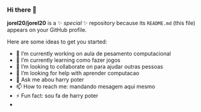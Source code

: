 ### Hi there 👋

**jorel20/jorel20** is a ✨ _special_ ✨ repository because its `README.md` (this file) appears on your GitHub profile.

Here are some ideas to get you started:

- 🔭 I’m currently working on aula de pesamento computacional 
- 🌱 I’m currently learning  como fazer jogos
- 👯 I’m looking to collaborate on  para ajudar outras pessoas
- 🤔 I’m looking for help with  aprender computacao
- 💬 Ask me abou harry poter
- 📫 How to reach me: mandando mesagem aqui mesmo
- ⚡ Fun fact: sou fa de harry poter 
- 

